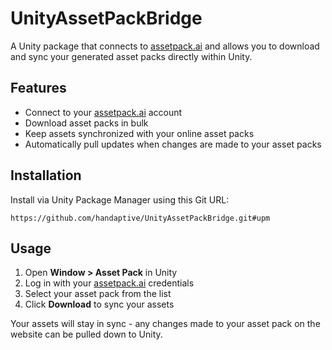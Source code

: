 # UnityAssetPackBridge

A Unity package that connects to [assetpack.ai](https://assetpack.ai/) and allows you to download and sync your generated asset packs directly within Unity.

## Features

- Connect to your [assetpack.ai](https://assetpack.ai/) account
- Download asset packs in bulk
- Keep assets synchronized with your online asset packs
- Automatically pull updates when changes are made to your asset packs

## Installation

Install via Unity Package Manager using this Git URL:

```
https://github.com/handaptive/UnityAssetPackBridge.git#upm
```

## Usage

1. Open **Window > Asset Pack** in Unity
2. Log in with your [assetpack.ai](https://assetpack.ai/) credentials
3. Select your asset pack from the list
4. Click **Download** to sync your assets

Your assets will stay in sync - any changes made to your asset pack on the website can be pulled down to Unity.
